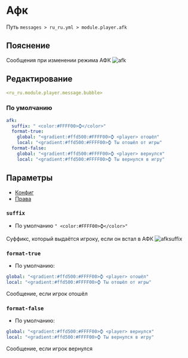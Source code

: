 # Афк
Путь `messages > ru_ru.yml > module.player.afk`

## Пояснение
Сообщения при изменении режима АФК
![afk](/afkglobalmessage.png)

## Редактирование
```yaml
<ru_ru.module.player.message.bubble>
```

### По умолчанию
```yaml
afk:
  suffix: " <color:#FFFF00>⌚</color>"
  format-true:
    global: "<gradient:#ffd500:#FFFF00>⌚ <player> отошёл"
    local: "<gradient:#ffd500:#FFFF00>⌚ Ты отошёл от игры"
  format-false:
    global: "<gradient:#ffd500:#FFFF00>⌚ <player> вернулся"
    local: "<gradient:#ffd500:#FFFF00>⌚ Ты вернулся в игру"
```

## Параметры

- [Конфиг](/ru/config/module/player/afk/)
- [Права](/ru/permissions/module/player/afk/)

### `suffix`
- По умолчанию `" <color:#FFFF00>⌚</color>"`

Суффикс, который выдаётся игроку, если он встал в АФК
![afksuffix](/afksuffix.png)

### `format-true`
- По умолчанию:
```yaml
global: "<gradient:#ffd500:#FFFF00>⌚ <player> отошёл"
local: "<gradient:#ffd500:#FFFF00>⌚ Ты отошёл от игры"
```

Сообщение, если игрок отошёл

### `format-false`
- По умолчанию:
```yaml
global: "<gradient:#ffd500:#FFFF00>⌚ <player> вернулся"
local: "<gradient:#ffd500:#FFFF00>⌚ Ты вернулся в игру"
```

Сообщение, если игрок вернулся